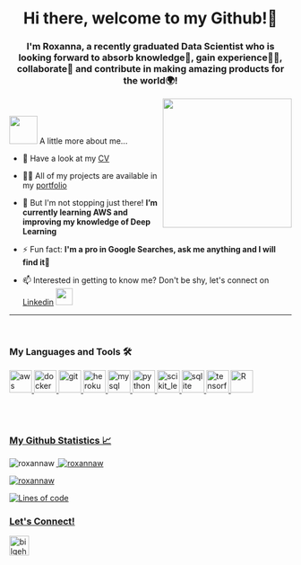 <h1 align="center">Hi there, welcome to my Github!👋</h1>
<h3 align="center"> I'm Roxanna, a recently graduated Data Scientist who is looking forward to absorb knowledge🧠, gain experience👨‍🏭, collaborate🤝 and contribute in making amazing products for the world🌍!</h3>

<img align='right' src="https://media.giphy.com/media/ieyl9zmCjO4b4t6qoY/giphy.gif" width="230">

<br/>

<img src="https://media.giphy.com/media/VgCDAzcKvsR6OM0uWg/giphy.gif" width="50"> A little more about me...  

- 📄 Have a look at my [CV](https://drive.google.com/file/d/1a1Yw5r3T72sZ7v4wHIWHvTViI6byCZfP/view?usp=sharing)

- 👨‍💻 All of my projects are available in my [portfolio](https://roxannaw.github.io/Portfolio/)

- 🌱 But I'm not stopping just there! **I’m currently learning AWS and improving my knowledge of Deep Learning**

- ⚡ Fun fact: **I'm a pro in Google Searches, ask me anything and I will find it🧐**

- 📫 Interested in getting to know me? Don't be shy, let's connect on [Linkedin](https://www.linkedin.com/in/roxannawijtsma/) <img src="https://media.giphy.com/media/LnQjpWaON8nhr21vNW/giphy.gif" width="30">

---
<!--START_SECTION:waka-->

<!--START_SECTION_PROFILE_VIEWS:readme-info-->
<!--END_SECTION_PROFILE_VIEWS:readme-info-->

<!--START_SECTION_LINES_OF_CODE:readme-info-->
<!--END_SECTION_LINES_OF_CODE:readme-info-->

<!--START_CONTRIBUTIONS:readme-info-->
<!--END_CONTRIBUTIONS:readme-info-->

<!--START_SECTION_DAILY_COMMIT:readme-info-->
<!--END_SECTION_DAILY_COMMIT:readme-info-->

<!--START_SECTION_WEEKLY_COMMIT:readme-info-->
<!--END_SECTION_WEEKLY_COMMIT:readme-info-->

<!--START_SECTION_LANGUAGE:readme-info-->
<!--END_SECTION_LANGUAGE:readme-info-->

<!--END_SECTION:waka-->

<br/>

### My Languages and Tools 🛠 
<p align="left"> <a href="https://aws.amazon.com" target="_blank"> <img src="https://devicons.github.io/devicon/devicon.git/icons/amazonwebservices/amazonwebservices-original-wordmark.svg" alt="aws" width="40" height="40"/> </a> <a href="https://www.docker.com/" target="_blank"> <img src="https://devicons.github.io/devicon/devicon.git/icons/docker/docker-original-wordmark.svg" alt="docker" width="40" height="40"/> </a> <a href="https://git-scm.com/" target="_blank"> <img src="https://www.vectorlogo.zone/logos/git-scm/git-scm-icon.svg" alt="git" width="40" height="40"/> </a> <a href="https://heroku.com" target="_blank"> <img src="https://www.vectorlogo.zone/logos/heroku/heroku-icon.svg" alt="heroku" width="40" height="40"/> </a> <a href="https://www.mysql.com/" target="_blank"> <img src="https://devicons.github.io/devicon/devicon.git/icons/mysql/mysql-original-wordmark.svg" alt="mysql" width="40" height="40"/> </a> <a href="https://www.python.org" target="_blank"> <img src="https://devicons.github.io/devicon/devicon.git/icons/python/python-original.svg" alt="python" width="40" height="40"/> </a> <a href="https://scikit-learn.org/" target="_blank"> <img src="https://upload.wikimedia.org/wikipedia/commons/0/05/Scikit_learn_logo_small.svg" alt="scikit_learn" width="40" height="40"/> </a> <a href="https://www.sqlite.org/" target="_blank"> <img src="https://www.vectorlogo.zone/logos/sqlite/sqlite-icon.svg" alt="sqlite" width="40" height="40"/> </a> <a href="https://www.tensorflow.org" target="_blank"> <img src="https://www.vectorlogo.zone/logos/tensorflow/tensorflow-icon.svg" alt="tensorflow" width="40" height="40"/> </a> <a href="https://rstudio.com/" target="_blank"> <img src="https://www.vectorlogo.zone/logos/r-project/r-project-icon.svg" alt="R" width="40" height="40" </a> </p>




<br/>
<br/>

### My Github Statistics 📈
  
<p><img align="left" src="https://github-readme-stats.vercel.app/api/top-langs?username=roxannaw&show_icons=true&locale=en&layout=compact" alt="roxannaw" /></p>


<p>&nbsp;<img align="centre" src="https://github-readme-stats.vercel.app/api?username=roxannaw&show_icons=true&locale=en" alt="roxannaw" /></p>

<p align="left"> <img src="https://komarev.com/ghpvc/?username=roxannaw&label=Profile%20views&color=0e75b6&style=flat" alt="roxannaw" /> </p>


![Lines of code](https://img.shields.io/badge/From%20Hello%20World%20I%27ve%20Written-3.0%20million%20lines%20of%20code-blue)


### Let's Connect!
<p><a href="https://www.linkedin.com/in/roxannawijtsma/" target="blank"><img align="centre" alt="bilgehangecici | LinkedIn" width="35px" src="https://i.pinimg.com/originals/de/b4/6f/deb46f02a59e3b3a2aa58fac16290d63.gif" </a> </p>
<br/>
  



